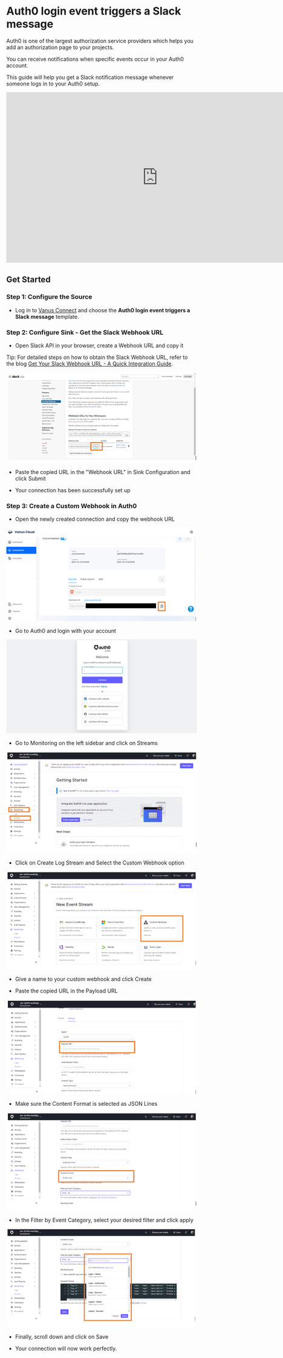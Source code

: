 # Auth0 login event triggers a Slack message

Auth0 is one of the largest authorization service providers which helps you add an authorization page to your projects.

You can receive notifications when specific events occur in your Auth0 account.

This guide will help you get a Slack notification message whenever someone logs in to your Auth0 setup.

<iframe width="800" height="450" src="https://www.youtube.com/embed/8nxuL7CUr_I" title="YouTube video player" frameBorder="0" allowFullScreen={true} allow="accelerometer; autoplay; clipboard-write; encrypted-media; gyroscope; picture-in-picture; web-share"></iframe>

## Get Started

### Step 1: Configure the Source

- Log in to [Vanus Connect](https://cloud.vanus.ai/) and choose the **Auth0 login event triggers a Slack message** template.

### Step 2: Configure Sink - Get the Slack Webhook URL

- Open Slack API in your browser, create a Webhook URL and copy it

Tip: For detailed steps on how to obtain the Slack Webhook URL, refer to the blog [Get Your Slack Webhook URL - A Quick Integration Guide](https://www.vanus.ai/blog/get-your-slack-webhook-url/).

![2.png](imgs/github-star-slack-2.PNG)

- Paste the copied URL in the "Webhook URL" in Sink Configuration and click Submit

- Your connection has been successfully set up

### Step 3: Create a Custom Webhook in Auth0

- Open the newly created connection and copy the webhook URL

![3.png](imgs/auth0-login-slack-3.PNG)

- Go to Auth0 and login with your account

![4.png](imgs/auth0-login-slack-4.PNG)

- Go to Monitoring on the left sidebar and click on Streams

![5.png](imgs/auth0-login-slack-5.PNG)

- Click on Create Log Stream and Select the Custom Webhook option

![6.png](imgs/auth0-login-slack-6.PNG)

- Give a name to your custom webhook and click Create

- Paste the copied URL in the Payload URL

![8.png](imgs/auth0-login-slack-8.PNG)

- Make sure the Content Format is selected as JSON Lines

![9.png](imgs/auth0-login-slack-9.PNG)

- In the Filter by Event Category, select your desired filter and click apply

![10.png](imgs/auth0-login-slack-10.PNG)

- Finally, scroll down and click on Save

- Your connection will now work perfectly.
